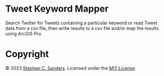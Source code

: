 # Tweet Keyword Mapper
Search Twitter for Tweets containing a particular keyword or read Tweet data from a csv file, then write results to a csv file and/or map the results using ArcGIS Pro.

# Copyright
&copy; 2023 [Stephen C. Sanders](https://stephensanders.me). Licensed under the <a href="https://github.com/complxalgorithm/graph_data/blob/master/LICENSE">MIT License</a>.
